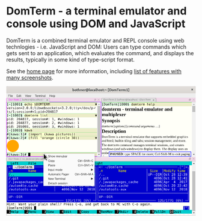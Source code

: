 # DomTerm - a terminal emulator and console using DOM and JavaScript

DomTerm is a combined terminal emulator and REPL console using web
technlogies - i.e. JavaScript and DOM: Users can type commands which
gets sent to an application, which evaluates the command, and displays
the results, typically in some kind of type-script format.

See the [home page](https://domterm.org/) for more information,
including [list of features with many screenshots](http://domterm.org/Features.html).

![DomTerm screenshot with panes](doc/images/domterm-panes-1.png)
